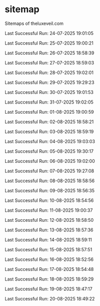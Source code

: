 # sitemap
Sitemaps of theluxeveil.com

Last Successful Run: 24-07-2025 19:01:05

Last Successful Run: 25-07-2025 19:00:21

Last Successful Run: 26-07-2025 18:58:39

Last Successful Run: 27-07-2025 18:59:03

Last Successful Run: 28-07-2025 19:02:01

Last Successful Run: 29-07-2025 19:29:23

Last Successful Run: 30-07-2025 19:01:53

Last Successful Run: 31-07-2025 19:02:05

Last Successful Run: 01-08-2025 19:00:59

Last Successful Run: 02-08-2025 18:58:21

Last Successful Run: 03-08-2025 18:59:19

Last Successful Run: 04-08-2025 19:03:03

Last Successful Run: 05-08-2025 19:30:17

Last Successful Run: 06-08-2025 19:02:00

Last Successful Run: 07-08-2025 19:27:08

Last Successful Run: 08-08-2025 18:58:56

Last Successful Run: 09-08-2025 18:56:35

Last Successful Run: 10-08-2025 18:54:56

Last Successful Run: 11-08-2025 19:00:37

Last Successful Run: 12-08-2025 18:58:50

Last Successful Run: 13-08-2025 18:57:36

Last Successful Run: 14-08-2025 18:59:11

Last Successful Run: 15-08-2025 18:57:51

Last Successful Run: 16-08-2025 18:52:56

Last Successful Run: 17-08-2025 18:54:48

Last Successful Run: 18-08-2025 18:59:29

Last Successful Run: 19-08-2025 18:47:17

Last Successful Run: 20-08-2025 18:49:22
